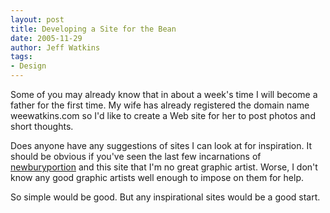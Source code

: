 ```yaml
---
layout: post
title: Developing a Site for the Bean
date: 2005-11-29
author: Jeff Watkins
tags:
- Design
---
```


Some of you may already know that in about a week's time I will become a father for the first time. My wife has already registered the domain name weewatkins.com so I'd like to create a Web site for her to post photos and short thoughts.

Does anyone have any suggestions of sites I can look at for inspiration. It should be obvious if you've seen the last few incarnations of [newburyportion](http://newburyportion.com) and this site that I'm no great graphic artist. Worse, I don't know any good graphic artists well enough to impose on them for help.

So simple would be good. But any inspirational sites would be a good start.
